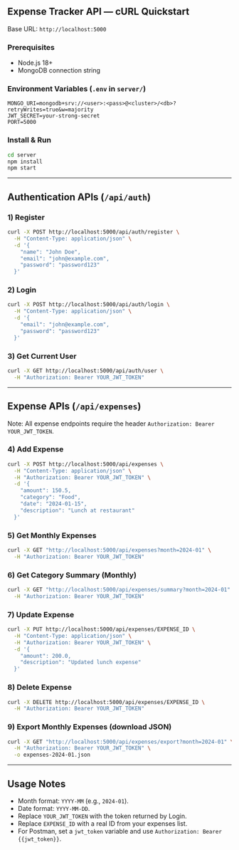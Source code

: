 ## Expense Tracker API — cURL Quickstart

Base URL: `http://localhost:5000`

### Prerequisites
- Node.js 18+
- MongoDB connection string

### Environment Variables (`.env` in `server/`)
```
MONGO_URI=mongodb+srv://<user>:<pass>@<cluster>/<db>?retryWrites=true&w=majority
JWT_SECRET=your-strong-secret
PORT=5000
```

### Install & Run
```bash
cd server
npm install
npm start
```

---

## Authentication APIs (`/api/auth`)

### 1) Register
```bash
curl -X POST http://localhost:5000/api/auth/register \
  -H "Content-Type: application/json" \
  -d '{
    "name": "John Doe",
    "email": "john@example.com",
    "password": "password123"
  }'
```

### 2) Login
```bash
curl -X POST http://localhost:5000/api/auth/login \
  -H "Content-Type: application/json" \
  -d '{
    "email": "john@example.com",
    "password": "password123"
  }'
```

### 3) Get Current User
```bash
curl -X GET http://localhost:5000/api/auth/user \
  -H "Authorization: Bearer YOUR_JWT_TOKEN"
```

---

## Expense APIs (`/api/expenses`)

Note: All expense endpoints require the header `Authorization: Bearer YOUR_JWT_TOKEN`.

### 4) Add Expense
```bash
curl -X POST http://localhost:5000/api/expenses \
  -H "Content-Type: application/json" \
  -H "Authorization: Bearer YOUR_JWT_TOKEN" \
  -d '{
    "amount": 150.5,
    "category": "Food",
    "date": "2024-01-15",
    "description": "Lunch at restaurant"
  }'
```

### 5) Get Monthly Expenses
```bash
curl -X GET "http://localhost:5000/api/expenses?month=2024-01" \
  -H "Authorization: Bearer YOUR_JWT_TOKEN"
```

### 6) Get Category Summary (Monthly)
```bash
curl -X GET "http://localhost:5000/api/expenses/summary?month=2024-01" \
  -H "Authorization: Bearer YOUR_JWT_TOKEN"
```

### 7) Update Expense
```bash
curl -X PUT http://localhost:5000/api/expenses/EXPENSE_ID \
  -H "Content-Type: application/json" \
  -H "Authorization: Bearer YOUR_JWT_TOKEN" \
  -d '{
    "amount": 200.0,
    "description": "Updated lunch expense"
  }'
```

### 8) Delete Expense
```bash
curl -X DELETE http://localhost:5000/api/expenses/EXPENSE_ID \
  -H "Authorization: Bearer YOUR_JWT_TOKEN"
```

### 9) Export Monthly Expenses (download JSON)
```bash
curl -X GET "http://localhost:5000/api/expenses/export?month=2024-01" \
  -H "Authorization: Bearer YOUR_JWT_TOKEN" \
  -o expenses-2024-01.json
```

---

## Usage Notes
- Month format: `YYYY-MM` (e.g., `2024-01`).
- Date format: `YYYY-MM-DD`.
- Replace `YOUR_JWT_TOKEN` with the token returned by Login.
- Replace `EXPENSE_ID` with a real ID from your expenses list.
- For Postman, set a `jwt_token` variable and use `Authorization: Bearer {{jwt_token}}`.


